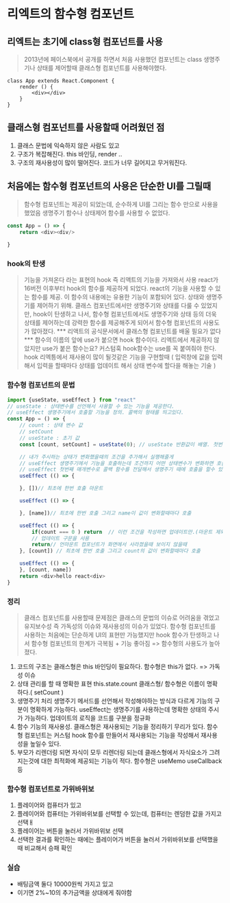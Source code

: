 # 리엑트의 함수형 컴포넌트

## 리엑트는 초기에 class형 컴포넌트를 사용
> 2013년에 페이스북에서 공개를 하면서 처음 사용했던 컴포넌트는 class
> 생명주기나 상태를 제어할때 클래스형 컴포넌트를 사용해야했다.

```jS
class App extends React.Component {
    render () {
        <div></div>
    }
}
```
## 클래스형 컴포넌트를 사용할때 어려웠던 점
1. 클래스 문법에 익숙하지 않은 사람도 있고
2. 구조가 복잡해진다. this 바인딩, render .. 
3. 구조의 재사용성이 많이 떨어진다. 코드가 너무 길어지고 무거워진다. 

## 처음에는 함수형 컴포넌트의 사용은 단순한 UI를 그릴때 
> 함수형 컴포넌트는 제공이 되었는데, 순수하게 UI를 그리는 함수 만으로 사용을 했었음
> 생명주기 함수나 상태제어 함수를 사용할 수 없었다.
```js
const App = () => {
    return <div><div/> 
    
}

```
### hook의 탄생
> 기능을 가져온다 라는 표현의 hook 즉 리액트의 기능을 가져와서 사용
> react가 16버전 이후부터 hook의 함수를 제공하게 되었다. 
> react의 기능을 사용할 수 있는 함수를 제공. 이 함수의 내용에는 유용한 기능이 포함되어 있다. 상태와 생명주기를 제어하기 위해.
> 클래스 컴포넌트에서만 생명주기와 상태를 다룰 수 있었지만, hook이 탄생하고 나서, 
> 함수형 컴포넌트에서도 생명주기와 상태 등의 더욱 상태를 제어하는데 강력한 함수를 제공해주게 되어서 함수형 컴포넌트의 사용도가 많아졌다.
*** 리액트의 공식문서에서 클래스형 컴포넌트를 배울 필요가 없다 ***
> 함수의 이름의 앞에 use가 붙으면 hook 함수이다.
> 리엑트에서 제공하지 않았지만 use가 붙은 함수는요? 커스텀훅 
> hook함수는 use를 꼭 붙여줘야 한다.
> hook 리엑틍에서 재사용이 많이 될것같은 기능을 구현할때 ( 입력창에 값을 입력해서 입력을 할때마다 상태를 업데이트 해서 상태 변수에 할다을 해놓는 기술 )

### 함수형 컴포넌트의 문법
```js
import {useState, useEffect } from "react"
// useState : 상태변수를 선언해서 사용할 수 있는 기능을 제공한다.
// useEffect 생명주기에서 호출할 기능을 정의. 콜백의 형태를 띄고있다. 
const App = () => {
    // count : 상태 변수 값
    // setCount 
    // useState : 초기 값
    const [count, setCount] = useState(0); // useState 반환값이 배열. 첫번째 요소는 상태 변수의 값, 두번째 요소는 상태변수를 업데이트 하는 함수

    // 내가 주시하는 상태가 변화했을때의 조건을 추가해서 실행해줄게
    // useEffect 생명주기에서 기능을 호출하는데 조건까지 어떤 상태변수가 변화하면 호출할 기능
    // useEffect 첫번째 매개변수로 콜백 함수를 전달해서 생명주기 때에 호출을 할수 있고, 두번째 매개변수로 배열의 값을 전달을 하는데 이 배열이 빈배열이면 마운트. 배열에 주시할 값을 전달하게 되면 마운트 + update 전달한 값이 변경될때마다 호출되는 값
    useEffect (() => {

    }, [])// 최초에 한번 호출 마운트

    useEffect (() => {

    }, [name])// 최초에 한번 호출 그리고 name이 값이 변화할때마다 호출

    useEffect (() => {
        if(count === 0 ) return  // 이런 조건을 작성하면 업데이트만.(마운트 제외)
        // 업데이트 구문을 사용
        return// 언마운트 컴포넌트가 화면에서 사라졌을때 보이지 않을때
    }, [count]) // 최초에 한번 호출 그리고 count의 값이 변화할때마다 호출

    useEffect (() => {
    }, [count, name])
    return <div>hello react<div> 
}
```

### 정리 
> 클래스 컴포넌트를 사용할때 문제점은 클래스의 문법의 이슈로 어려움을 겪었고 유지보수성 즉 가독성의 이슈와 재사용성의 이슈가 있었다.
> 함수형 컴포넌트를 사용하는 처음에는 단순하게 UI의 표현만 가능했지만 hook 함수가 탄생하고 나서 함수형 컴포넌트의 한계가 극복됨 + 기능 좋아짐 =>  함수형의 사용도가 높아졌다.

1. 코드의 구조는 클래스형은 this 바인딩이 필요하다. 함수형은 this가 없다. => 가독성 이슈
2. 상태 관리를 할 때 명확한 표현 this.state.count 클래스형/ 함수형은 이름이 명확하다.( setCount )
3. 생명주기 처리 생명주기 메서드를 선언해서 작성해야하는 방식과 다르게 기능의 구분이 명확하게 가능하다. useEffect는 생명주기를 사용하는데 명확한 상태의 주시가 가능하다. 업데이트의 로직을 코드를 구분을 정규화
4. 함수 기능의 재사용성. 클래스형은 재사용되는 기능을 정리하기 무리가 있다. 함수형 컴포넌트는 커스텀 hook 함수를 만들어서 재사용되는 기능을 작성해서 재사용성을 높일수 있다.
5. 부모가 리렌더링 되면 자식이 모두 리렌더링 되는데 클래스형에서 자식요소가 그려지는것에 대한 최적화에 제공되는 기능이 적다. 함수형은 useMemo useCallback 등 

### 함수형 컴포넌트로 가위바위보
1. 플레이어와 컴퓨터가 있고
2. 플레이어와 컴퓨터는 가위바위보를 선택할 수 있는데, 컴퓨터는 렌덤한 값을 가지고 선택ㅐ
3. 플레이어는 버튼을 눌러서 가위바위보 선택
4. 선택한 결과를 확인하는 때에는 플레이어가 버튼을 눌러서 가위바위보를 선택했을때 비교해서 승패 확인

### 실습
-  배팅금액 둘다 10000원씩 가지고 있고
- 이기면 2%~10의 추가금액을 상대에게 줘야함